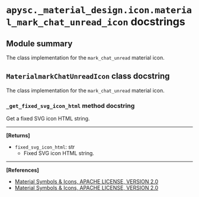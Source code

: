 # `apysc._material_design.icon.material_mark_chat_unread_icon` docstrings

## Module summary

The class implementation for the `mark_chat_unread` material icon.

## `MaterialmarkChatUnreadIcon` class docstring

The class implementation for the `mark_chat_unread` material icon.

### `_get_fixed_svg_icon_html` method docstring

Get a fixed SVG icon HTML string.<hr>

**[Returns]**

- `fixed_svg_icon_html`: str
  - Fixed SVG icon HTML string.

<hr>

**[References]**

- [Material Symbols & Icons, APACHE LICENSE, VERSION 2.0](https://fonts.google.com/icons?icon.size=24&icon.color=%23e8eaed)
- [Material Symbols & Icons, APACHE LICENSE, VERSION 2.0](https://www.apache.org/licenses/LICENSE-2.0.html)